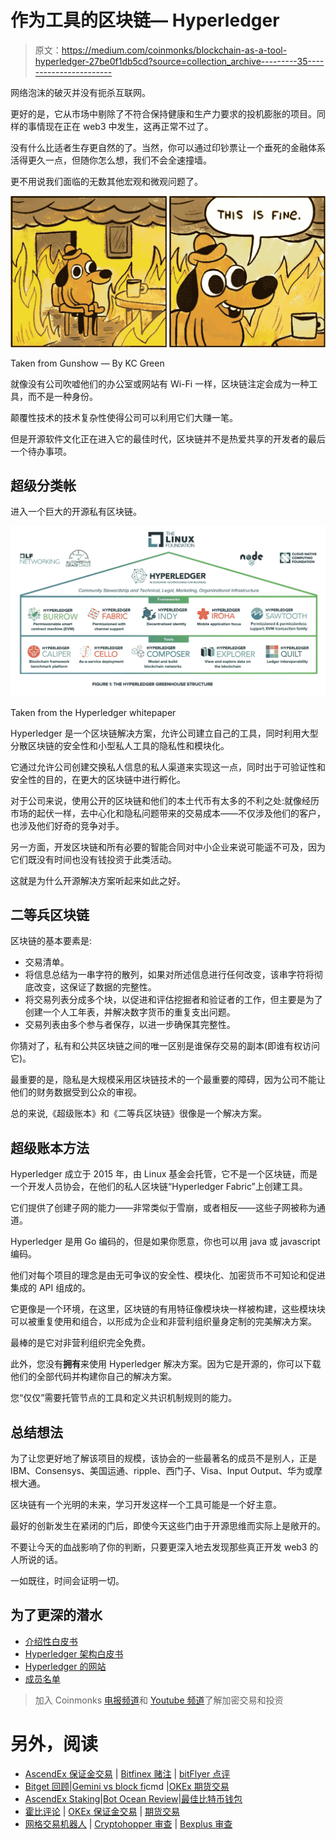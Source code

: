 # 作为工具的区块链— Hyperledger

> 原文：<https://medium.com/coinmonks/blockchain-as-a-tool-hyperledger-27be0f1db5cd?source=collection_archive---------35----------------------->

网络泡沫的破灭并没有扼杀互联网。

更好的是，它从市场中剔除了不符合保持健康和生产力要求的投机膨胀的项目。同样的事情现在正在 web3 中发生，这再正常不过了。

没有什么比适者生存更自然的了。当然，你可以通过印钞票让一个垂死的金融体系活得更久一点，但随你怎么想，我们不会全速撞墙。

更不用说我们面临的无数其他宏观和微观问题了。

![](img/670e331d71e59bde328fb1ac1a9d1dcb.png)

Taken from Gunshow — By KC Green

就像没有公司吹嘘他们的办公室或网站有 Wi-Fi 一样，区块链注定会成为一种工具，而不是一种身份。

颠覆性技术的技术复杂性使得公司可以利用它们大赚一笔。

但是开源软件文化正在进入它的最佳时代，区块链并不是热爱共享的开发者的最后一个待办事项。

## 超级分类帐

进入一个巨大的开源私有区块链。

![](img/2e1cad7b71dcd188ea9d650b8b6177e6.png)

Taken from the Hyperledger whitepaper

Hyperledger 是一个区块链解决方案，允许公司建立自己的工具，同时利用大型分散区块链的安全性和小型私人工具的隐私性和模块化。

它通过允许公司创建交换私人信息的私人渠道来实现这一点，同时出于可验证性和安全性的目的，在更大的区块链中进行孵化。

对于公司来说，使用公开的区块链和他们的本土代币有太多的不利之处:就像经历市场的起伏一样，去中心化和隐私问题带来的交易成本——不仅涉及他们的客户，也涉及他们好奇的竞争对手。

另一方面，开发区块链和所有必要的智能合同对中小企业来说可能遥不可及，因为它们既没有时间也没有钱投资于此类活动。

这就是为什么开源解决方案听起来如此之好。

## 二等兵区块链

区块链的基本要素是:

*   交易清单。
*   将信息总结为一串字符的散列，如果对所述信息进行任何改变，该串字符将彻底改变，这保证了数据的完整性。
*   将交易列表分成多个块，以促进和评估挖掘者和验证者的工作，但主要是为了创建一个人工年表，并解决数字货币的重复支出问题。
*   交易列表由多个参与者保存，以进一步确保其完整性。

你猜对了，私有和公共区块链之间的唯一区别是谁保存交易的副本(即谁有权访问它)。

最重要的是，隐私是大规模采用区块链技术的一个最重要的障碍，因为公司不能让他们的财务数据受到公众的审视。

总的来说,《超级账本》和《二等兵区块链》很像是一个解决方案。

## 超级账本方法

Hyperledger 成立于 2015 年，由 Linux 基金会托管，它不是一个区块链，而是一个开发人员协会，在他们的私人区块链“Hyperledger Fabric”上创建工具。

它们提供了创建子网的能力——非常类似于雪崩，或者相反——这些子网被称为通道。

Hyperledger 是用 Go 编码的，但是如果你愿意，你也可以用 java 或 javascript 编码。

他们对每个项目的理念是由无可争议的安全性、模块化、加密货币不可知论和促进集成的 API 组成的。

它更像是一个环境，在这里，区块链的有用特征像模块块一样被构建，这些模块块可以被重复使用和组合，以形成为企业和非营利组织量身定制的完美解决方案。

最棒的是它对非营利组织完全免费。

此外，您没有**拥有**来使用 Hyperledger 解决方案。因为它是开源的，你可以下载他们的全部代码并构建你自己的解决方案。

您“仅仅”需要托管节点的工具和定义共识机制规则的能力。

## 总结想法

为了让您更好地了解该项目的规模，该协会的一些最著名的成员不是别人，正是 IBM、Consensys、美国运通、ripple、西门子、Visa、Input Output、华为或摩根大通。

区块链有一个光明的未来，学习开发这样一个工具可能是一个好主意。

最好的创新发生在紧闭的门后，即使今天这些门由于开源思维而实际上是敞开的。

不要让今天的血战影响了你的判断，只要更深入地去发现那些真正开发 web3 的人所说的话。

一如既往，时间会证明一切。

## 为了更深的潜水

*   [介绍性白皮书](https://www.hyperledger.org/wp-content/uploads/2018/08/HL_Whitepaper_IntroductiontoHyperledger.pdf)
*   [Hyperledger 架构白皮书](https://www.hyperledger.org/wp-content/uploads/2017/08/Hyperledger_Arch_WG_Paper_1_Consensus.pdf)
*   [Hyperledger 的网站](https://www.hyperledger.org/)
*   [成员名单](https://www.hyperledger.org/about/members)

> 加入 Coinmonks [电报频道](https://t.me/coincodecap)和 [Youtube 频道](https://www.youtube.com/c/coinmonks/videos)了解加密交易和投资

# 另外，阅读

*   [AscendEx 保证金交易](https://coincodecap.com/ascendex-margin-trading) | [Bitfinex 赌注](https://coincodecap.com/bitfinex-staking) | [bitFlyer 点评](https://coincodecap.com/bitflyer-review)
*   [Bitget 回顾](https://coincodecap.com/bitget-review)|[Gemini vs block fi](https://coincodecap.com/gemini-vs-blockfi)cmd |[OKEx 期货交易](https://coincodecap.com/okex-futures-trading)
*   [AscendEx Staking](https://coincodecap.com/ascendex-staking)|[Bot Ocean Review](https://coincodecap.com/bot-ocean-review)|[最佳比特币钱包](https://coincodecap.com/bitcoin-wallets-india)
*   [霍比评论](https://coincodecap.com/huobi-review) | [OKEx 保证金交易](https://coincodecap.com/okex-margin-trading) | [期货交易](https://coincodecap.com/futures-trading)
*   [网格交易机器人](https://coincodecap.com/grid-trading) | [Cryptohopper 审查](/coinmonks/cryptohopper-review-a388ff5bae88) | [Bexplus 审查](https://coincodecap.com/bexplus-review)